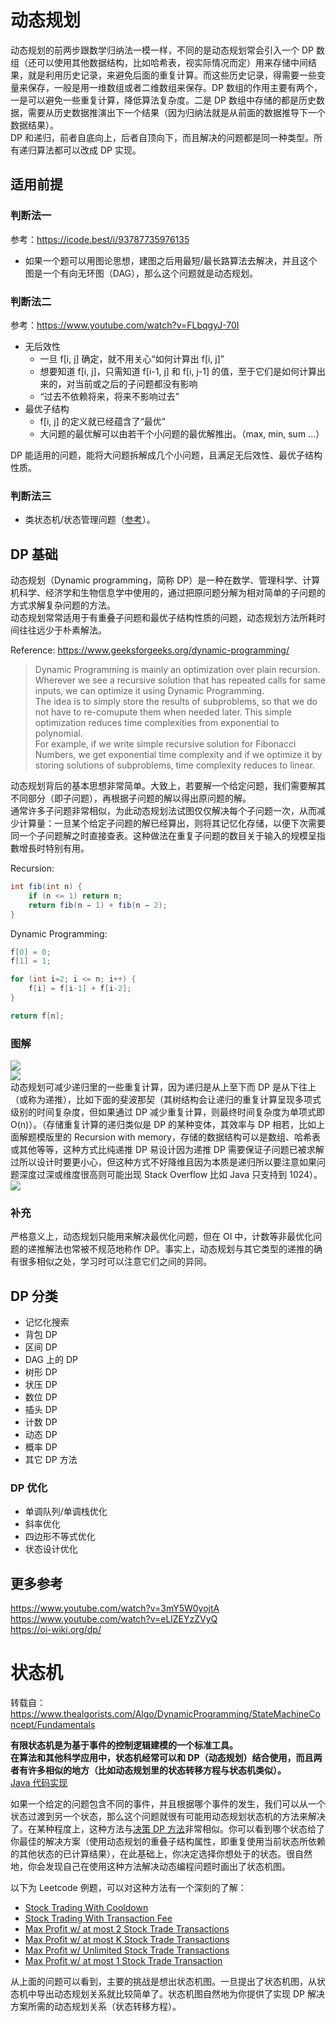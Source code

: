 # 动态规划
动态规划的前两步跟数学归纳法一模一样，不同的是动态规划常会引入一个 DP 数组（还可以使用其他数据结构，比如哈希表，视实际情况而定）用来存储中间结果，就是利用历史记录，来避免后面的重复计算。而这些历史记录，得需要一些变量来保存，一般是用一维数组或者二维数组来保存。DP 数组的作用主要有两个，一是可以避免一些重复计算，降低算法复杂度。二是 DP 数组中存储的都是历史数据，需要从历史数据推演出下一个结果（因为归纳法就是从前面的数据推导下一个数据结果）。  
DP 和递归，前者自底向上，后者自顶向下，而且解决的问题都是同一种类型。所有递归算法都可以改成 DP 实现。  
  
## 适用前提
### 判断法一
参考：https://icode.best/i/93787735976135  
* 如果一个题可以用图论思想，建图之后用最短/最长路算法去解决，并且这个图是一个有向无环图（DAG），那么这个问题就是动态规划。
  
### 判断法二
参考：https://www.youtube.com/watch?v=FLbqgyJ-70I  
* 无后效性
  * 一旦 f[i, j] 确定，就不用关心“如何计算出 f[i, j]”
  * 想要知道 f[i, j]，只需知道 f[i-1, j] 和 f[i, j-1] 的值，至于它们是如何计算出来的，对当前或之后的子问题都没有影响
  * “过去不依赖将来，将来不影响过去”
* 最优子结构
  * f[i, j] 的定义就已经蕴含了“最优”
  * 大问题的最优解可以由若干个小问题的最优解推出。（max, min, sum ...）

DP 能适用的问题，能将大问题拆解成几个小问题，且满足无后效性、最优子结构性质。  
  
### 判断法三
* 类状态机/状态管理问题（[参考](./动态规划与状态机.md#状态机)）。
  
## DP 基础
动态规划（Dynamic programming，简称 DP）是一种在数学、管理科学、计算机科学、经济学和生物信息学中使用的，通过把原问题分解为相对简单的子问题的方式求解复杂问题的方法。  
动态规划常常适用于有重叠子问题和最优子结构性质的问题，动态规划方法所耗时间往往远少于朴素解法。  
  
Reference: https://www.geeksforgeeks.org/dynamic-programming/  
> Dynamic Programming is mainly an optimization over plain recursion. Wherever we see a recursive solution that has repeated calls for same inputs, we can optimize it using Dynamic Programming.   
> The idea is to simply store the results of subproblems, so that we do not have to re-comupute them when needed later. This simple optimization reduces time complexities from exponential to polynomial.   
> For example, if we write simple recursive solution for Fibonacci Numbers, we get exponential time complexity and if we optimize it by storing solutions of subproblems, time complexity reduces to linear.  
  
动态规划背后的基本思想非常简单。大致上，若要解一个给定问题，我们需要解其不同部分（即子问题），再根据子问题的解以得出原问题的解。  
通常许多子问题非常相似，为此动态规划法试图仅仅解决每个子问题一次，从而减少计算量：一旦某个给定子问题的解已经算出，则将其记忆化存储，以便下次需要同一个子问题解之时直接查表。这种做法在重复子问题的数目关于输入的规模呈指數增長时特别有用。  
  
Recursion:
```java
int fib(int n) {
    if (n <= 1) return n;
    return fib(n − 1) + fib(n − 2);
}
```
  
Dynamic Programming:
```java
f[0] = 0;
f[1] = 1;

for (int i=2; i <= n; i++) {
    f[i] = f[i-1] + f[i-2];
}

return f[n];
```
  
### 图解
![](动态规划.png)  
![](动态规划解题模版.png)  
动态规划可减少递归里的一些重复计算，因为递归是从上至下而 DP 是从下往上（或称为递推），比如下面的斐波那契（其树结构会让递归的重复计算呈现多项式级别的时间复杂度，但如果通过 DP 减少重复计算，则最终时间复杂度为单项式即 O(n)）。（存储重复计算的递归类似是 DP 的某种变体，其效率与 DP 相若，比如上面解题模版里的 Recursion with memory，存储的数据结构可以是数组、哈希表或其他等等，这种方式比纯递推 DP 易设计因为递推 DP 需要保证子问题已被求解过所以设计时要更小心，但这种方式不好降维且因为本质是递归所以要注意如果问题深度过深或维度很高则可能出现 Stack Overflow 比如 Java 只支持到 1024）。  
![](斐波那契.png)  
  
### 补充
严格意义上，动态规划只能用来解决最优化问题，但在 OI 中，计数等非最优化问题的递推解法也常被不规范地称作 DP。事实上，动态规划与其它类型的递推的确有很多相似之处，学习时可以注意它们之间的异同。  
  
## DP 分类
* 记忆化搜索
* 背包 DP
* 区间 DP
* DAG 上的 DP
* 树形 DP
* 状压 DP
* 数位 DP
* 插头 DP
* 计数 DP
* 动态 DP
* 概率 DP
* 其它 DP 方法  
  
### DP 优化 
* 单调队列/单调栈优化
* 斜率优化
* 四边形不等式优化
* 状态设计优化  
  
## 更多参考
https://www.youtube.com/watch?v=3mY5W0yojtA  
https://www.youtube.com/watch?v=eLlZEYzZVyQ  
https://oi-wiki.org/dp/  





# 状态机
转载自：https://www.thealgorists.com/Algo/DynamicProgramming/StateMachineConcept/Fundamentals  
  
**有限状态机是为基于事件的控制逻辑建模的一个标准工具。**  
**在算法和其他科学应用中，状态机经常可以和 DP（动态规划）结合使用，而且两者有许多相似的地方（比如动态规划里的状态转移方程与状态机类似）。**  
[Java 代码实现](./../Tool%20Sets/FSM(DFA).java)  
  
如果一个给定的问题包含不同的事件，并且根据哪个事件的发生，我们可以从一个状态过渡到另一个状态，那么这个问题就很有可能用动态规划状态机的方法来解决了。在某种程度上，这种方法与[决策 DP 方法](https://www.thealgorists.com/Algo/DynamicProgramming/DecisionMakingApproach)非常相似。你可以看到哪个状态给了你最佳的解决方案（使用动态规划的重叠子结构属性，即重复使用当前状态所依赖的其他状态的已计算结果），在此基础上，你决定选择你想处于的状态。很自然地，你会发现自己在使用这种方法解决动态编程问题时画出了状态机图。  
  
以下为 Leetcode 例题，可以对这种方法有一个深刻的了解：  
* [Stock Trading With Cooldown](https://www.thealgorists.com/Algo/DynamicProgramming/StateMachine/StockTradingWithCooldown)
* [Stock Trading With Transaction Fee](https://www.thealgorists.com/Algo/DynamicProgramming/StateMachine/StockTradingWithTransactionFee)
* [Max Profit w/ at most 2 Stock Trade Transactions](https://www.thealgorists.com/Algo/DynamicProgramming/StateMachine/MaxProfitWithAtMostTwoStockTradingTransactions)
* [Max Profit w/ at most K Stock Trade Transactions](https://www.thealgorists.com/Algo/DynamicProgramming/StateMachine/MaxProfitWithKStockTradingTransactions)
* [Max Profit w/ Unlimited Stock Trade Transactions](https://www.thealgorists.com/Algo/DynamicProgramming/MaxProfitWithUnlimitedStockTradingTransactions)
* [Max Profit w/ at most 1 Stock Trade Transaction](https://www.thealgorists.com/Algo/DynamicProgramming/MaximumProfitWithAtMostOneStockTradingTransactionAllowed)
  
从上面的问题可以看到，主要的挑战是想出状态机图。一旦提出了状态机图，从状态机中导出动态规划关系就比较简单了。状态机图自然地为你提供了实现 DP 解决方案所需的动态规划关系（状态转移方程）。  
